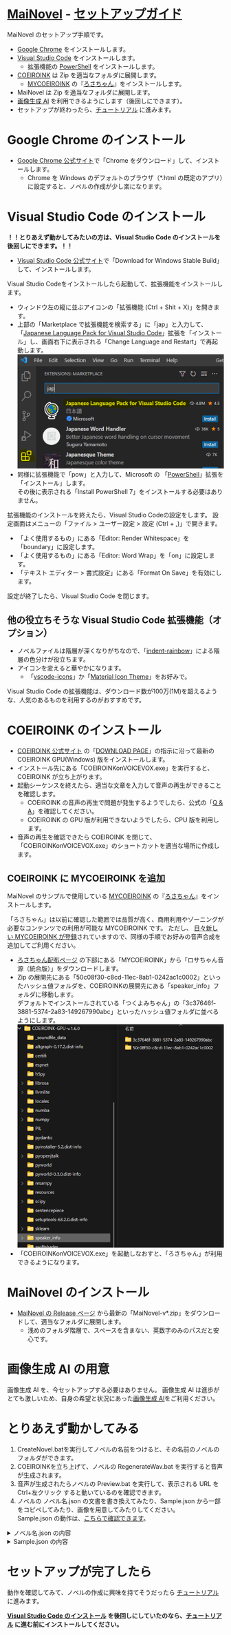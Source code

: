 ﻿# [MaiNovel](../README.md) - [セットアップガイド](./SetupGuide.md)

MaiNovel のセットアップ手順です。

* [Google Chrome](https://www.google.com/intl/ja_jp/chrome/) をインストールします。
* [Visual Studio Code](https://code.visualstudio.com/) をインストールします。
	* 拡張機能の [PowerShell](https://marketplace.visualstudio.com/items?itemName=ms-vscode.PowerShell) をインストールします。 
* [COEIROINK](https://coeiroink.com/) は Zip を適当なフォルダに展開します。
	* [MYCOEIROINK](https://coeiroink.com/mycoeiroink) の『[ろさちゃん](https://senolosachan.com/download-%e2%94%82-type-%cf%87/)』をインストールします。
* MaiNovel は Zip を適当なフォルダに展開します。
* [画像生成 AI](https://www.google.com/search?q=%E7%94%BB%E5%83%8F%E7%94%9F%E6%88%90+AI) を利用できるようにします（後回しにできます）。
* セットアップが終わったら、[チュートリアル](./Tutorial.md) に進みます。

# Google Chrome のインストール

* [Google Chrome 公式サイト](https://www.google.com/intl/ja_jp/chrome/)で「Chrome をダウンロード」して、インストールします。
	* Chrome を Windows のデフォルトのブラウザ（*.html の既定のアプリ）に設定すると、ノベルの作成が少し楽になります。

# Visual Studio Code のインストール

__！！とりあえず動かしてみたいの方は、Visual Studio Code のインストールを後回しにできます。！！__

* [Visual Studio Code 公式サイト](https://code.visualstudio.com/)で「Download for Windows Stable Build」して、インストールします。

Visual Studio Codeをインストールしたら起動して、拡張機能をインストールします。

* ウィンドウ左の縦に並ぶアイコンの「拡張機能 (Ctrl + Shit + X)」を開きます。
* 上部の「Marketplace で拡張機能を検索する」に「jap」と入力して、「[Japanese Language Pack for Visual Studio Code](https://marketplace.visualstudio.com/items?itemName=MS-CEINTL.vscode-language-pack-ja)」拡張を「インストール」し、画面右下に表示される「Change Language and Restart」で再起動します。 <br>
![VsCodeJaExtension](image/SetupGuide/VsCodeJaExtension.png)
* 同様に拡張機能で「pow」と入力して、Microsoft の 「[PowerShell](https://marketplace.visualstudio.com/items?itemName=ms-vscode.PowerShell)」拡張を「インストール」します。 <br>
その後に表示される「Install PowerShell 7」をインストールする必要はありません。

拡張機能のインストールを終えたら、Visual Studio Codeの設定をします。
設定画面はメニューの「ファイル > ユーザー設定 > 設定 (Ctrl + ,)」で開きます。

* 「よく使用するもの」にある「Editor: Render Whitespace」を「boundary」に設定します。
* 「よく使用するもの」にある「Editor: Word Wrap」を「on」に設定します。
* 「テキスト エディター > 書式設定」にある「Format On Save」を有効にします。

設定が終了したら、Visual Studio Code を閉じます。

## 他の役立ちそうな Visual Studio Code 拡張機能（オプション）

* ノベルファイルは階層が深くなりがちなので、「[indent-rainbow](https://marketplace.visualstudio.com/items?itemName=oderwat.indent-rainbow)」による階層の色分けが役立ちます。
* アイコンを変えると華やかになります。
	* 「[vscode-icons](https://marketplace.visualstudio.com/items?itemName=vscode-icons-team.vscode-icons)」か「[Material Icon Theme](https://marketplace.visualstudio.com/items?itemName=PKief.material-icon-theme)」をお好みで。

Visual Studio Code の拡張機能は、ダウンロード数が100万(1M)を超えるような、人気のあるものを利用するのがおすすめです。

# COEIROINK のインストール

* [COEIROINK 公式サイト](https://coeiroink.com/) の「[DOWNLOAD PAGE](https://coeiroink.com/download)」の指示に沿って最新の COEIROINK GPU(Windows) 版をインストールします。
* インストール先にある「COEIROINKonVOICEVOX.exe」を実行すると、COEIROINK が立ち上がります。
* 起動シーケンスを終えたら、適当な文章を入力して音声の再生ができることを確認します。
	* COEIROINK の音声の再生で問題が発生するようでしたら、公式の「[Q & A](https://coeiroink.com/q_and_a)」を確認してください。
	* COEIROINK の GPU 版が利用できないようでしたら、CPU 版を利用します。
* 音声の再生を確認できたら COEIROINK を閉じて、「COEIROINKonVOICEVOX.exe」のショートカットを適当な場所に作成します。

## COEIROINK に MYCOEIROINK を追加

MaiNovel のサンプルで使用している [MYCOEIROINK](https://coeiroink.com/mycoeiroink) の『[ろさちゃん](https://senolosachan.com/download-%e2%94%82-type-%cf%87/)』をインストールします。

「ろさちゃん」は以前に確認した範囲では品質が高く、商用利用やゾーニングが必要なコンテンツでの利用が可能な MYCOEIROINK です。
ただし、 [日々新しい MYCOEIROINK が登録](https://coeiroink.com/mycoeiroink#app)されていますので、同様の手順でお好みの音声合成を追加してご利用ください。

* [ろさちゃん配布ページ](https://senolosachan.com/download-%e2%94%82-type-%cf%87/) の下部にある「MYCOEIROINK」から「ロサちゃん音源（統合版）」をダウンロードします。
* Zip の展開先にある「50c08f30-c8cd-11ec-8ab1-0242ac1c0002」といったハッシュ値フォルダを、COEIROINKの展開先にある「speaker_info」フォルダに移動します。<br>
デフォルトでインストールされている「つくよみちゃん」の「3c37646f-3881-5374-2a83-149267990abc」といったハッシュ値フォルダに並べるようにします。<br>
![MycoeiroinkFolder](image/SetupGuide/MycoeiroinkFolder.png)
* 「COEIROINKonVOICEVOX.exe」を起動しなおすと、「ろさちゃん」が利用できるようになります。

# MaiNovel のインストール

* [MaiNovel の Release ページ](https://github.com/Zuntan03/MaiNovel/releases) から最新の「MaiNovel-v*.zip」をダウンロードして、適当なフォルダに展開します。
	* 浅めのフォルダ階層で、スペースを含まない、英数字のみのパスだと安心です。

# 画像生成 AI の用意

画像生成 AI を、今セットアップする必要はありません。
画像生成 AI は進歩がとても激しいため、自身の希望と状況にあった[画像生成 AI](https://www.google.com/search?q=%E7%94%BB%E5%83%8F%E7%94%9F%E6%88%90+AI)をご利用ください。

# とりあえず動かしてみる

1. CreateNovel.batを実行してノベルの名前をつけると、その名前のノベルのフォルダができます。
1. COEIROINKを立ち上げて、ノベルの RegenerateWav.bat を実行すると音声が生成されます。
1. 音声が生成されたらノベルの Preview.bat を実行して、表示される URL を Ctrl+左クリック すると動いているのを確認できます。
1. ノベルの ノベル名.json の文書を書き換えてみたり、Sample.json から一部をコピペしてみたり、画像を用意してみたりしてください。<br>
Sample.json の動作は、[こちらで確認できます](https://yyy.wpx.jp/m/template/)。

<details>
<summary>ノベル名.json の内容</summary>

```json
{
    "config": {
        "title": "ノベル名",
        "voiceName": "ろさちゃん",
        "imageFormat": "png",
        "audioFormat": "wav",
        "credit": "<a href='https:\/\/coeiroink.com\/' target='_blank'>COEIROINK</a>: <a href='https:\/\/senolosachan.com\/character\/' target='_blank'>汎用式概念</a>"
    },
    "voices": [
        { "voiceName": "ろさちゃん", "ciiStyleId": 327965129 }
    ],
    "scenes": [
        {
            "sceneName": "",
            "messages": [
                "このファイルに、AIに話させたいことを書きます。",
                "画像は自動で表示します。png/s00/s00m00.pngが最初に表示される絵で、png/s00/s00m01.pngがあれば2番めのこのメッセージで表示します。",
                "COEIROINKを立ち上げてRegenerateWav.batを実行すると、音声が生成されます。",
                "Wavファイルを生成したらPreview.batを実行して、表示されるURLをCtrl+左クリックでノベルを確認できるよ。",
                "おためしで興味を持てたら、ドキュメントのチュートリアルもやってみてね。",
                "Sample.jsonではいろんな機能を紹介しているので、コピペして試してみてね。",
                "最後のメッセージの後ろにはカンマを付けてはいけないので、気をつけてね。"
            ]
        }
    ]
}
```
</details>

<details>
<summary>Sample.json の内容</summary>

```json
{
    "config": {
        "title": "テンプレート",
        "voiceName": "ろさちゃん",
        "credit": "COEIROINK: 汎用式概念"
    },
    "voices": [
        { "voiceName": "ろさちゃん", "ciiStyleId": 327965129 },
        { "voiceName": "ろさちゃん 囁", "ciiStyleId": 1624935238 }
    ],
    "scenes": [
        {
            "sceneName": "実験用のシーン",
            "messages": [
                "実験用のシーンを最初に用意しました。このシーンを編集して、いろいろ試してください。",
                "テキストだけのメッセージを追加します。",
                {
                    "text": "オプション指定のあるメッセージを追加します。",
                    "voiceName": "ろさちゃん 囁"
                }
            ]
        },
        {
            "sceneName": "はじまりのシーン",
            "messages": [
                "ここにテキストを記載すると読み上げます。",
                "このシンプルなテキストのみの記法は、テキストをたくさん書くのに向いています。",
                {
                    "text": "特殊なオプションは、このように指定します。この例は、ボイスをささやき声にします。",
                    "voiceName": "ろさちゃん 囁"
                },
                {
                    "text": "COEIROINKが生成する音声の読み上げ速度を変えられます。",
                    "gvSpeed": 1.5
                },
                {
                    "text": "COEIROINKが生成する音声の音量を変えられます。",
                    "gvVolume": 0.3
                },
                {
                    "text": "次のメッセージまでの待ち時間をミリ秒で設定する例です。シーンの合間にひと呼吸をいれますね。",
                    "audioInterval": 3000
                }
            ]
        },
        {
            "sceneName": "なかのシーン",
            "voiceName": "ろさちゃん 囁",
            "messages": [
                "このシーンは、シーン全体をささやき声で読み上げる設定をしています。",
                {
                    "text": "このように表示する文章と、読み上げる文章を、違うものにできます。",
                    "gvText": "読み上げる文章と表示する文章を、このように違うものにできます。"
                },
                {
                    "text": "どこからでもシーン移動ができますので、png/s02/s02m00.png のようにシーンの最初には画像を用意してください。",
                    "gvText": "どこからでもシーン移動ができますので、シーンの最初には画像を用意してください。"
                },
                {
                    "text": "画像は png/s00/s00m00.png 形式でファイル名が一致したものを自動で表示しますが、別の指定方法もあります。\"imageName\": \"s01m00\" は画像のファイル名での指定の例です。",
                    "gvText": "画像はファイル名が一致したものを自動で表示しますが、別の指定方法もあります。これは画像のファイル名での指定の例です。",
                    "imageName": "s01m00"
                },
                {
                    "text": "同じシーンならメッセージ番号でも指定できます。この場合 m00 が s02m00 になります。",
                    "imageName": "m00"
                }
            ]
        },
        {
            "sceneName": "おわりのシーン",
            "messages": [
                {
                    "text": "相対パスでの画像の指定もできます。",
                    "imagePath": "png/s01/s01m00.png"
                },
                "ノベルファイル先頭のコンフィグで、オプションの初期値を設定できます。",
                {
                    "text": "コンフィグで和文タイトルの設定や、COEIROINK や MYCOEIROINK のクレジットの更新を忘れないようにしてください。",
                    "gvText": "コンフィグで和文タイトルの設定や、コエイロインク や マイコエイロインク のクレジットの更新を忘れないようにしてください。"
                },
                {
                    "text": "なにか困ったことがあったら、README.md を見てください。",
                    "gvText": "なにか困ったことがあったら、リードミーを見てください。"
                },
                {
                    "text": "Visual Studio Codeのエクスプローラーで README.md を右クリックして、「プレビューを開く (Ctrl + Shit + V)」と読みやすいです。",
                    "gvText": "ビジュアルスタジオコードのエクスプローラーでリードミーを右クリックして プレビューを開く と読みやすいです。"
                },
                "最後にオプションを盛ってみます。",
                {
                    "voiceName": "ろさちゃん 囁",
                    "text": "お も て な し。",
                    "gvText": "おぉ もぉ てぇ なぁ しぃ。",
                    "gvVolume": 1.5,
                    "gvSpeed": 1.5,
                    "imageName": "s00m00",
                    "audioInterval": 2000
                },
                {
                    "text": "おしまい。",
                    "insertHTML": "<a href='https:\/\/github.com\/Zuntan03\/MaiNovel' target='_blank'>MaiNovel<\/a> で作りました。"
                }
            ]
        }
    ]
}
```
</details>

# セットアップが完了したら

動作を確認してみて、ノベルの作成に興味を持てそうだったら [チュートリアル](./Tutorial.md) に進みます。

**[Visual Studio Code のインストール](#visual-studio-code-のインストール) を後回しにしていたのなら、[チュートリアル](./Tutorial.md) に進む前にインストールしてください。**
